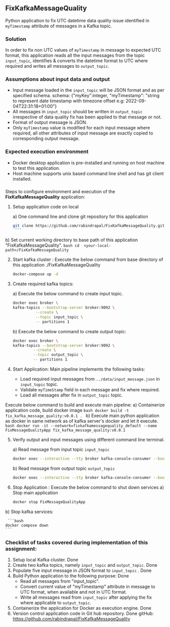 ## FixKafkaMessageQuality
Python application to fix UTC datetime data quality issue identified in `myTimestamp` attribute of 
messages in a Kafka topic.

### Solution
  In order to fix non UTC values of `myTimestamp` in message to expected UTC format, this application reads all 
  the input messages from the topic `input_topic`, identifies & converts the datetime format to UTC where required
  and writes all messages to `output_topic`.

### Assumptions about input data and output
* Input message loaded in the `input_topic` will be JSON format and as per specified schema.
    schema: {"myKey":integer, "myTimestamp": "string to represent date timestamp with timezone 
              offset e.g: 2022-09-04T22:31:18+01:00"}
* All messages in `input_topic` should be written in `output_topic` irrespective of data quality fix has been 
  applied to that message or not.
* Format of output message is JSON. 
*  Only `myTimestamp` value is modified for each input message where required, all other attributes of input message
   are exactly copied to corresponding output message.
  
### Expected execution environment
* Docker desktop application is pre-installed and running on host machine to test this application.
* Host machine supports unix based command line shell and has git client installed.

###
Steps to configure environment and execution of the **FixKafkaMessageQuality** application:

1. Setup application code on local 
   
   a) One command line and clone git repository for this application
      ```bash
      git clone https://github.com/rabindrapal/FixKafkaMessageQuality.git
       ```
  b) Set current working directory to base path of this application "FixKafkaMessageQuality".
    ```bash
    cd  <your-local-path>/FixKafkaMessageQuality
    ```

2. Start kafka cluster :
  Execute the below command from base directory of this application ./FixKafkaMessageQuality
    ```bash
    docker-compose up -d
   ```
3. Create required kafka topics: 
   
   a) Execute the below command to create input topic.
   ```bash
   docker exec broker \
   kafka-topics --bootstrap-server broker:9092 \
             --create \
             --topic input_topic \
             -- partitions 1
   ```
   b) Execute the below command to create output topic:
    ```bash
   docker exec broker \
   kafka-topics --bootstrap-server broker:9092 \
             --create \
             --topic output_topic \
             -- partitions 1
   ```
   
4. Start Application: Main pipeline implements the following tasks:
   * Load required input messages from `../data/input_message.json` in `input_topic` topic. 
   * Validate `myTimeStamp` field in each message and fix where required.
   * Load all messages after fix in `output_topic` topic. 
    
Execute below command to build and execute main pipeline:
   a) Containerize application code, build docker image
      ```bash
      docker build -t fix_kafka_message_quality:v0.0.1 .
        ```
   b) Execute main python application as docker in same network as of kafka server's docker and let it execute.
      ```bash
      docker run -it --network=fixkafkamessagequality_default --name FixMessageQualityApp fix_kafka_message_quality:v0.0.1
      ```

5. Verify output and input messages using different command line terminal.

   a) Read message from input topic `input_topic`
   
    ```bash
    docker exec --interactive --tty broker kafka-console-consumer --bootstrap-server broker:9092  --topic input_topic --from-beginning
      ```
   b) Read message from output topic `output_topic`
   
      ```bash
      docker exec --interactive --tty broker kafka-console-consumer --bootstrap-server broker:9092  --topic output_topic --from-beginning
      ```
   
6. Stop Application : Execute the below command to shut down services
    a) Stop main application
    
    ```bash
    docker stop FixMessageQualityApp
    ```

 b) Stop kafka services:

     ```bash
    docker compose down
    ```


### Checklist of tasks covered during implementation of this assignment:

1. Setup local Kafka cluster. Done
2. Create two kafka topics, namely `input_topic` and `output_topic`. Done
3. Populate five input message in JSON format to `input_topic` . Done
4. Build Python application to the following purpose: Done
   *  Read all messages from "input_topic".
   *  Convert current value of "myTimestamp" attribute in message to UTC format,  when available and not in UTC format.
   *   Write all messages read from `input_topic` after applying the fix where applicable to `output_topic`.
5. Containerize the application for Docker as execution engine. Done
6. Version control application code in Git hub repository. Done
     gitHub: https://github.com/rabindrapal/FixKafkaMessageQuality




